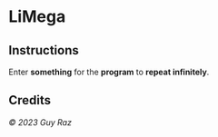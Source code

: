 # LiMega
## Instructions
Enter **something** for the **program** to **repeat infinitely**.
## Credits
*© 2023 Guy Raz*

